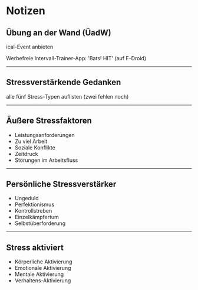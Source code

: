 # Notizen

## Übung an der Wand (ÜadW)

ical-Event anbieten

Werbefreie Intervall-Trainer-App: 'Bats! HIT' (auf F-Droid)

----

## Stressverstärkende Gedanken

alle fünf Stress-Typen auflisten (zwei fehlen noch)

----

## Äußere Stressfaktoren

* Leistungsanforderungen
* Zu viel Arbeit
* Soziale Konflikte
* Zeitdruck
* Störungen im Arbeitsfluss

----

## Persönliche Stressverstärker

* Ungeduld
* Perfektionismus
* Kontrollstreben
* Einzelkämpfertum
* Selbstüberforderung

----

## Stress aktiviert

* Körperliche Aktivierung
* Emotionale Aktivierung
* Mentale Aktivierung
* Verhaltens-Aktivierung
